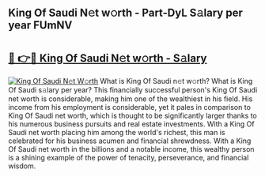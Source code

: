 ## King Of Saudi N𝚎t w𝚘rth - Part-DyL S𝚊lary per year FUmNV

# <h2><a href="http://gc55mdy.nevu.top/?p=King+Of+Saudi">🔗 👉🔴 King Of Saudi N𝚎t w𝚘rth - S𝚊lary</a></h2>

[![King Of Saudi N𝚎t W𝚘rth](https://i.imgur.com/Oavwk0R.jpeg)](http://gc55mdy.nevu.top/?p=King+Of+Saudi)
What is King Of Saudi n𝚎t w𝚘rth? What is King Of Saudi s𝚊lary per year?
This financially successful person's King Of Saudi net worth is considerable, making him one of the wealthiest in his field. His income from his employment is considerable, yet it pales in comparison to King Of Saudi net worth, which is thought to be significantly larger thanks to his numerous business pursuits and real estate investments. With a King Of Saudi net worth placing him among the world's richest, this man is celebrated for his business acumen and financial shrewdness. With a King Of Saudi net worth in the billions and a notable income, this wealthy person is a shining example of the power of tenacity, perseverance, and financial wisdom.
